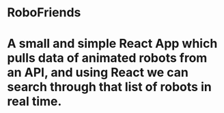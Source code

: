 # RoboFriends
# A small and simple React App which pulls data of animated robots from an API, and using React we can search through that list of robots in real time.
